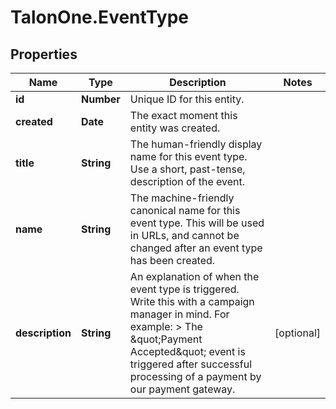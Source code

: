 # TalonOne.EventType

## Properties

Name | Type | Description | Notes
------------ | ------------- | ------------- | -------------
**id** | **Number** | Unique ID for this entity. | 
**created** | **Date** | The exact moment this entity was created. | 
**title** | **String** | The human-friendly display name for this event type. Use a short, past-tense, description of the event. | 
**name** | **String** | The machine-friendly canonical name for this event type. This will be used in URLs, and cannot be changed after an event type has been created. | 
**description** | **String** | An explanation of when the event type is triggered. Write this with a campaign manager in mind. For example:  &gt; The \&quot;Payment Accepted\&quot; event is triggered after successful processing of a payment by our payment gateway.  | [optional] 


